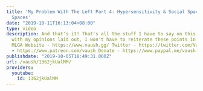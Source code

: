 ```yaml
---
title: 'My Problem With The Left Part 4: Hypersensitivity & Social Spaces v Activist
  Spaces'
date: "2019-10-11T16:13:04+08:00"
type: video
description: And that's it! That's all the stuff I have to say on this. Hopefully,
  with my opinions laid out, I won't have to reiterate these points in the future.
  MLGA Website - https://www.vaush.gg/ Twitter - https://twitter.com/VaushV Patreon
  - https://www.patreon.com/vaush Donate - https://www.paypal.me/vaush
publishdate: "2019-10-05T18:49:31.000Z"
url: /vaush/1362jkUalMM/
providers:
  youtube:
    id: 1362jkUalMM
---
```

